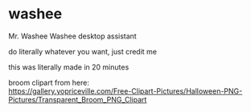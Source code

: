 # washee
Mr. Washee Washee desktop assistant  

do literally whatever you want, just credit me  

this was literally made in 20 minutes  

broom clipart from here:  
https://gallery.yopriceville.com/Free-Clipart-Pictures/Halloween-PNG-Pictures/Transparent_Broom_PNG_Clipart

